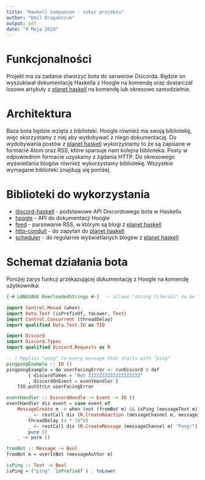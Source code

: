 ```yaml
---
title: "Haskell Companion - szkic projektu"
author: "Emil Dragańczuk"
output: pdf
date: "9 Maja 2020"
---
```


# Funkcjonalności
Projekt ma za zadanie stworzyć bota do serwerów Discorda. Będzie on wyszukiwał dokumentację Haskella z Hoogle na komendę oraz dostarczał losowe artykuły z [planet haskell][1] na komendę lub okresowo samodzielnie.

# Architektura
Baza bota będzie wzięta z biblioteki. Hoogle również ma swoją bibliotekę, więc skorzystamy z niej aby wydobywać z niego dokumentację. Do wydobywania postów z [planet haskell][1] wykorzystamy to że są zapisane w formacie Atom oraz RSS, które sparsuje nam kolejna biblioteka. Posty w odpowiednim formacie uzyskamy z żądania HTTP. Do okresowego wyświetlania blogów również wykorzystamy bibliotekę. Wszystkie wymagane biblioteki znajdują się poniżej.

# Biblioteki do wykorzystania

* [discord-haskell](https://hackage.haskell.org/package/discord-haskell) - podstawowe API Discordowego bota w Haskellu
* [hoogle](http://hackage.haskell.org/package/hoogle-5.0.17.15) - API do dokumentacji Hoogle
* [feed](https://hackage.haskell.org/package/feed) - parsowanie RSS, w którym są blogi z [planet haskell][1]
* [http-conduit](https://hackage.haskell.org/package/http-conduit) - do zapytań do [planet haskell][1]
* [scheduler](https://hackage.haskell.org/package/scheduler) - do regularnie wyświetlanych blogów z [planet haskell][1]

# Schemat działania bota

Poniżej zarys funkcji przekazującej dokumentację z Hoogle na komendę użytkownika:

``` Haskell
{-# LANGUAGE OverloadedStrings #-}  -- allows "string literals" to be Text

import Control.Monad (when)
import Data.Text (isPrefixOf, toLower, Text)
import Control.Concurrent (threadDelay)
import qualified Data.Text.IO as TIO

import Discord
import Discord.Types
import qualified Discord.Requests as R

-- | Replies "pong" to every message that starts with "ping"
pingpongExample :: IO ()
pingpongExample = do userFacingError <- runDiscord $ def
        { discordToken = "Bot ZZZZZZZZZZZZZZZZZZZ"
        , discordOnEvent = eventHandler }
    TIO.putStrLn userFacingError

eventHandler :: DiscordHandle -> Event -> IO ()
eventHandler dis event = case event of
    MessageCreate m -> when (not (fromBot m) && isPing (messageText m)) $ do
        _ <- restCall dis (R.CreateReaction (messageChannel m, messageId m) "eyes")
        threadDelay (4 * 10^6)
        _ <- restCall dis (R.CreateMessage (messageChannel m) "Pong!")
        pure ()
    _ -> pure ()

fromBot :: Message -> Bool
fromBot m = userIsBot (messageAuthor m)

isPing :: Text -> Bool
isPing = ("ping" `isPrefixOf`) . toLower
```

[1]: http://planet.haskell.org/
